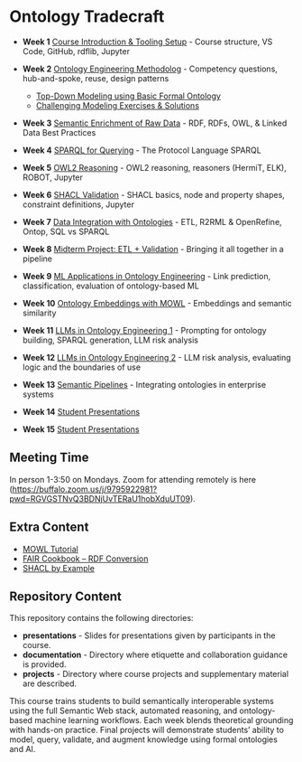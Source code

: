 # Ontology Tradecraft

* **Week 1** [Course Introduction & Tooling Setup](https://www.youtube.com/watch?v=ia8dkizLzfY) - Course structure, VS Code, GitHub, rdflib, Jupyter

* **Week 2** [Ontology Engineering Methodolog](https://www.youtube.com/watch?v=eQzBrRKe68E) - Competency questions, hub-and-spoke, reuse, design patterns
  - [Top-Down Modeling using Basic Formal Ontology](https://www.youtube.com/watch?v=eQzBrRKe68E)
  - [Challenging Modeling Exercises & Solutions]()

* **Week 3** [Semantic Enrichment of Raw Data](https://www.youtube.com/watch?v=jQbXhtJhs4E&list=PLDpLIEgKNGbOVAAfiD_28PH18wcktXy3M&index=2) - RDF, RDFs, OWL, & Linked Data Best Practices

* **Week 4** [SPARQL for Querying](https://youtu.be/8Dd2jmw6yzc?list=PLDpLIEgKNGbOVAAfiD_28PH18wcktXy3M&t=1917) - The Protocol Language SPARQL

* **Week 5** [OWL2 Reasoning](https://www.youtube.com/watch?v=5Ae5FNqk6ro&list=PLDpLIEgKNGbOVAAfiD_28PH18wcktXy3M&index=3) - OWL2 reasoning, reasoners (HermiT, ELK), ROBOT, Jupyter

* **Week 6** [SHACL Validation]() - SHACL basics, node and property shapes, constraint definitions, Jupyter

* **Week 7** [Data Integration with Ontologies]() - ETL, R2RML & OpenRefine, Ontop, SQL vs SPARQL

* **Week 8** [Midterm Project: ETL + Validation]() - Bringing it all together in a pipeline

* **Week 9** [ML Applications in Ontology Engineering]() - Link prediction, classification, evaluation of ontology-based ML

* **Week 10** [Ontology Embeddings with MOWL]() - Embeddings and semantic similarity

* **Week 11** [LLMs in Ontology Engineering 1]() - Prompting for ontology building, SPARQL generation, LLM risk analysis

* **Week 12** [LLMs in Ontology Engineering 2]() - LLM risk analysis, evaluating logic and the boundaries of use

* **Week 13** [Semantic Pipelines]() - Integrating ontologies in enterprise systems

* **Week 14** [Student Presentations]()

* **Week 15** [Student Presentations]()

## Meeting Time

In person 1-3:50 on Mondays. Zoom for attending remotely is here (https://buffalo.zoom.us/j/9795922981?pwd=RGVGSTNvQ3BDNjUvTERaU1hobXduUT09).

## Extra Content

  - [MOWL Tutorial](https://github.com/bio-ontology-research-group/MOWL)
  - [FAIR Cookbook – RDF Conversion](https://faircookbook.elixir-europe.org/content/recipes/interoperability/knowledge_representation/rdf-conversion.html)
  - [SHACL by Example](https://labra.github.io/SHACL/)

## Repository Content
This repository contains the following directories: 

* **presentations** - Slides for presentations given by participants in the course. 
* **documentation** - Directory where etiquette and collaboration guidance is provided.
* **projects** - Directory where course projects and supplementary material are described. 


This course trains students to build semantically interoperable systems using the full Semantic Web stack, automated reasoning, and ontology-based machine learning workflows. Each week blends theoretical grounding with hands-on practice. Final projects will demonstrate students’ ability to model, query, validate, and augment knowledge using formal ontologies and AI.
